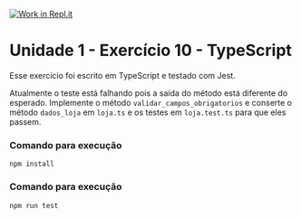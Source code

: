 [![Work in Repl.it](https://classroom.github.com/assets/work-in-replit-14baed9a392b3a25080506f3b7b6d57f295ec2978f6f33ec97e36a161684cbe9.svg)](https://classroom.github.com/online_ide?assignment_repo_id=3298760&assignment_repo_type=AssignmentRepo)
# Unidade 1 - Exercício 10 - TypeScript
Esse exercício foi escrito em TypeScript e testado com Jest.

Atualmente o teste está falhando pois a saída do método está diferente do esperado.
Implemente o método `validar_campos_obrigatorios` e conserte o método `dados_loja` em `loja.ts` e os testes em `loja.test.ts` para que eles passem.

### Comando para execução
`npm install`

### Comando para execução
`npm run test`
